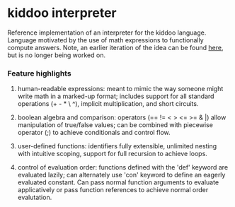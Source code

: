 # kiddoo interpreter

Reference implementation of an interpreter for the kiddoo language. Language motivated by the use of math expressions to functionally compute answers. Note, an earlier iteration of the idea can be found [here](https://github.com/erziebart/kiddoo), but is no longer being worked on.

### Feature highlights

1. human-readable expressions: meant to mimic the way someone might write math in a marked-up format; includes support for all standard operations (+ - \* \\ ^), implicit multiplication, and short circuits.

2. boolean algebra and comparison: operators (== != < > <= >= & |) allow manipulation of true/false values; can be combined with piecewise operator (;) to achieve conditionals and control flow.

3. user-defined functions: identifiers fully extensible, unlimited nesting with intuitive scoping, support for full recursion to achieve loops.

4. control of evaluation order: functions defined with the 'def' keyword are evaluated lazily; can alternately use 'con' keyword to define an eagerly evaluated constant. Can pass normal function arguments to evaluate applicatively or pass function references to achieve normal order evalutation.
